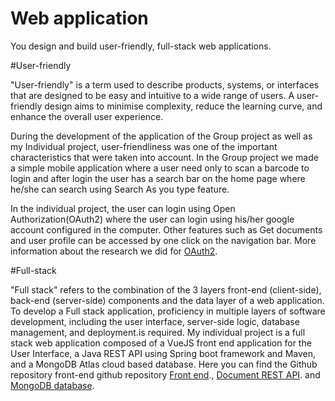# Web application
You design and build user-friendly, full-stack web applications.

#User-friendly

"User-friendly" is a term used to describe products, systems, or interfaces that are designed to be easy and intuitive to a wide range of users. 
A user-friendly design aims to minimise complexity, reduce the learning curve, and enhance the overall user experience.

During the development of the application of the Group project as well as my Individual project, user-friendliness was one of the important characteristics that were taken into account. 
In the Group project we made a simple mobile application where a user need only to scan a barcode to login and after login the user has a search bar on the home page where he/she can search using Search As you type feature.

In the individual project, the user can login using Open Authorization(OAuth2) where the user can login using his/her google account configured in the computer. 
Other features such as Get documents and user profile can be accessed by one click on the navigation bar. More information about the research we did for 
[OAuth2](https://docs.google.com/document/d/1FcSPYfOpofL5F_100IwEOF1PCGIBsGaKJo6o_Hl-EMo/edit0).

#Full-stack

"Full stack" refers to the combination of the 3 layers front-end (client-side), back-end (server-side) components and the data layer of a web application.
To develop a Full stack application, proficiency in multiple layers of software development, including the user interface, server-side logic, database management, and deployment.is required.
My individual project is a full stack web application composed of a VueJS front end application for the User Interface, a Java REST API using Spring boot framework and Maven, and a MongoDB Atlas cloud based database. 
Here you can find the Github repository front-end github repository [Front end](https://github.com/SoleilUmwiza92/MyMunicipality-Front-end-application)., [Document REST API](https://github.com/SoleilUmwiza92/MyMunicipalityRestService). 
and [MongoDB database](https://cloud.mongodb.com/v2/645e1f36e8fb6a0c8312682f#/metrics/replicaSet/645e3538994007253e38f459/explorer/Soleil/document/find).

